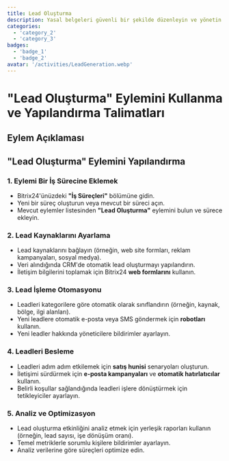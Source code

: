```yaml
---
title: Lead Oluşturma
description: Yasal belgeleri güvenli bir şekilde düzenleyin ve yönetin.
categories: 
  - 'category_2'
  - 'category_3'
badges: 
  - 'badge_1'
  - 'badge_2'
avatar: '/activities/LeadGeneration.webp'
---
```


# "Lead Oluşturma" Eylemini Kullanma ve Yapılandırma Talimatları

## Eylem Açıklaması

## **"Lead Oluşturma" Eylemini Yapılandırma**

### 1. Eylemi Bir İş Sürecine Eklemek
- Bitrix24'ünüzdeki **"İş Süreçleri"** bölümüne gidin.
- Yeni bir süreç oluşturun veya mevcut bir süreci açın.
- Mevcut eylemler listesinden **"Lead Oluşturma"** eylemini bulun ve sürece ekleyin.

### 2. Lead Kaynaklarını Ayarlama
- Lead kaynaklarını bağlayın (örneğin, web site formları, reklam kampanyaları, sosyal medya).
- Veri alındığında CRM'de otomatik lead oluşturmayı yapılandırın.
- İletişim bilgilerini toplamak için Bitrix24 **web formlarını** kullanın.

### 3. Lead İşleme Otomasyonu
- Leadleri kategorilere göre otomatik olarak sınıflandırın (örneğin, kaynak, bölge, ilgi alanları).
- Yeni leadlere otomatik e-posta veya SMS göndermek için **robotları** kullanın.
- Yeni leadler hakkında yöneticilere bildirimler ayarlayın.

### 4. Leadleri Besleme
- Leadleri adım adım etkilemek için **satış hunisi** senaryoları oluşturun.
- İletişimi sürdürmek için **e-posta kampanyaları** ve **otomatik hatırlatıcılar** kullanın.
- Belirli koşullar sağlandığında leadleri işlere dönüştürmek için tetikleyiciler ayarlayın.

### 5. Analiz ve Optimizasyon
- Lead oluşturma etkinliğini analiz etmek için yerleşik raporları kullanın (örneğin, lead sayısı, işe dönüşüm oranı).
- Temel metriklerle sorumlu kişilere bildirimler ayarlayın.
- Analiz verilerine göre süreçleri optimize edin.